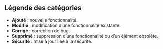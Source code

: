



## Légende des catégories

- **Ajouté** : nouvelle fonctionnalité.
- **Modifié** : modification d’une fonctionnalité existante.
- **Corrigé** : correction de bug.
- **Supprimé** : suppression d’une fonctionnalité ou d’un élément obsolète.
- **Sécurité** : mise à jour liée à la sécurité.

